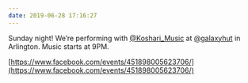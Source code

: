 ```yaml
---
date: 2019-06-28 17:16:27
---
```


Sunday night! We’re performing with [@Koshari_Music](https://twitter.com/Koshari_Music) at [@galaxyhut](https://twitter.com/galaxyhut) in Arlington. Music starts at 9PM.

[https://www.facebook.com/events/451898005623706/](https://www.facebook.com/events/451898005623706/)
